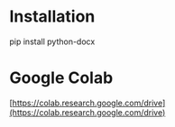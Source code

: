 # Installation
pip install python-docx

# Google Colab
[https://colab.research.google.com/drive](https://colab.research.google.com/drive)
